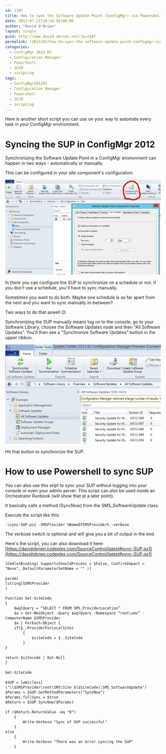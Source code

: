 ```yaml
---
id: 1107
title: How to sync the Software Update Point (ConfigMgr) via Powershell
date: 2013-07-21T10:58:56+00:00
author: "David O'Brien"
layout: single
guid: http://www.david-obrien.net/?p=1107
permalink: /2013/07/how-to-sync-the-software-update-point-configmgr-via-powershell/
categories:
  - ConfigMgr 2012 R2
  - Configuration Manager
  - PowerShell
  - SCCM
  - scripting
tags:
  - ConfigMgr2012R2
  - Configuration Manager
  - Powershell
  - SCCM
  - scripting
---
```

Here is another short script you can use on your way to automate every task in your ConfigMgr environment.

# Syncing the SUP in ConfigMgr 2012

Synchronizing the Software Update Point in a ConfigMgr environment can happen in two ways - automatically or manually.

This can be configured in your site component's configuration:

![Software Update Point configuration](/media/2013/07/SUP_settings.jpg)

In there you can configure the SUP to synchronize on a schedule or not. If you don't use a schedule, you'll have to sync manually.

Sometimes you want to do both. Maybe one schedule is so far apart from the next and you want to sync manually in-between?

Two ways to do that aswell 😉

Synchronizing the SUP manually means log on to the console, go to your Software Library, choose the Software Updates node and then "All Software Updates". You'll then see a "Synchronize Software Updates" button in the upper ribbon.

![synchronize SUP manually](/media/2013/07/SYNC_SUP.jpg)

Hit that button to synchronize the SUP.

# How to use Powershell to sync SUP

You can also use this sript to sync your SUP without logging into your console or even your admin server. This script can also be used inside an Orchestrator Runbook (will show that at a later point).

It basically calls a method (SyncNow) from the SMS_SoftwareUpdate class.

Execute the script like this:

```
.\sync-SUP.ps1 -SMSProvider %NameOfSMSProvider% -verbose
```

The verbose switch is optional and will give you a bit of output in the end.

Here's the script, you can also download it here: [https://davidobrien.codeplex.com/SourceControl/latest#sync-SUP.ps1](https://davidobrien.codeplex.com/SourceControl/latest#sync-SUP.ps1)

```
[CmdletBinding( SupportsShouldProcess = $False, ConfirmImpact = "None", DefaultParameterSetName = "" )]

param(
[string]$SMSProvider
)

Function Get-SiteCode
{
    $wqlQuery = “SELECT * FROM SMS_ProviderLocation”
    $a = Get-WmiObject -Query $wqlQuery -Namespace “root\sms” -ComputerName $SMSProvider
    $a | ForEach-Object {
    if($_.ProviderForLocalSite)
        {
            $siteCode = $_.SiteCode
        }
}

return $sitecode | Out-Null
}

Get-SiteCode

$SUP = [wmiclass]("\\$SMSProvider\root\SMS\Site_$($SiteCode):SMS_SoftwareUpdate")
$Params = $SUP.GetMethodParameters("SyncNow")
$Params.fullSync = $true
$Return = $SUP.SyncNow($Params)

if ($Return.ReturnValue -eq "0")
    {
        Write-Verbose "Sync of SUP successful"
    }
else
    {
        Write-Verbose "There was an error syncing the SUP"
    }
```


